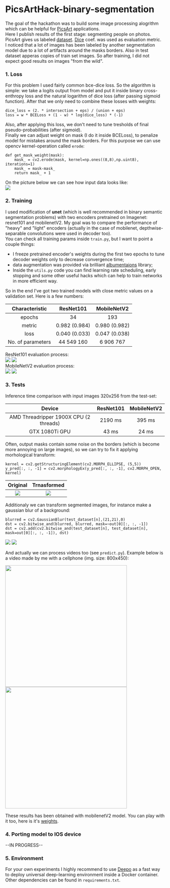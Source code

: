 # PicsArtHack-binary-segmentation

The goal of the hackathon was to build some image processing alogrithm which can be helpful for [PicsArt](https://picsart.com/?hl=en) applications.  
Here I publish results of the first stage: segmenting people on photos.
PicsArt gives us labeled [dataset](https://drive.google.com/file/d/1_e2DcZnjufx35uSmQElN5mpdo-Rlv7ZI/view?usp=sharing). [Dice](https://en.wikipedia.org/wiki/S%C3%B8rensen%E2%80%93Dice_coefficient) coef. was used as evaluation metric.  
I noticed that a lot of images has been labeled by another segmentation model due to a lot of artifacts around the masks borders. Also in test dataset apperas copies of train set images. So after training, I did not expect good results on images "from the wild".

### 1. Loss  
For this problem I used fairly common bce-dice loss. So the algorithm is simple: we take a logits output from model and put it inside binary cross-enthropy loss and the natural logarithm of dice loss (after passing sigmoid function). After that we only need to combine these losses with weights:
```
dice_loss = (2. * intersection + eps) / (union + eps)
loss = w * BCELoss + (1 - w) * log(dice_loss) * (-1)
```  
Also, after applying this loss, we don't need to tune tresholds of final pseudo-probabilities (after sigmoid).  
Finally we can adjust weight on mask (I do it inside BCELoss), to penalize model for mistakes around the mask borders. For this purpose we can use opencv kernel-operation called `erode`:
```
def get_mask_weight(mask):
    mask_ = cv2.erode(mask, kernel=np.ones((8,8),np.uint8), iterations=1)
    mask_ = mask-mask_
    return mask_ + 1
```  
On the picture below we can see how input data looks like:    
<img src="https://github.com/gasparian/PicsArt-Hack-binary_segmentation/blob/master/pics/example_1.png">  
### 2. Training  
I used modification of **unet** (which is well recommended in binary semantic segmentation problems) with two encoders pretrained on Imagenet: resnet101 and mobilenetV2. My goal was to compare the performance of "heavy" and "light" encoders (actually in the case of mobilenet, depthwise-separable convolutions were used in decoder too).  
You can check all training params inside `train.py`, but I want to point a couple things:
 - I freeze pretrained encoder's weights during the first two epochs to tune decoder weights only to decrease convergence time;
 - data augmentation was provided via brilliant [albumentaions](https://github.com/albu/albumentations) library;
 - Inside the `utils.py` code you can find learning rate scheduling, early stopping and some other useful hacks which can help to train networks in more efficient way.  

So in the end I've got two trained models with close metric values on a validation set. Here is a few numbers:    

Characteristic | ResNet101             |  MobileNetV2  
:-------------------------:|:-------------------------:|:-------------------------:  
epochs | 34 | 193  
metric | 0.982 (0.984) | 0.980 (0.982)  
loss | 0.040 (0.033) | 0.047 (0.038)  
No. of parameters | 44 549 160 | 6 906 767  

ResNet101 evaluation process:  
<img src="https://github.com/gasparian/PicsArt-Hack-binary_segmentation/blob/master/pics/resnet101_loss.png">  <img src="https://github.com/gasparian/PicsArt-Hack-binary_segmentation/blob/master/pics/resnet101_metric.png">  
MobileNetV2 evaluation process:  
<img src="https://github.com/gasparian/PicsArt-Hack-binary_segmentation/blob/master/pics/mbv2_loss.png">  <img src="https://github.com/gasparian/PicsArt-Hack-binary_segmentation/blob/master/pics/mbv2_metric.png">  

### 3. Tests  
Inference time comparison with input images 320x256 from the test-set:  

Device | ResNet101 | MobileNetV2  
:-------------------------:|:-------------------------:|:-------------------------:  
AMD Threadripper 1900X CPU (2 threads) | 2190 ms | 395 ms  
GTX 1080Ti GPU | 43 ms | 24 ms  

Often, output masks contain some noise on the borders (which is become more annoying on large images), so we can try to fix it applying morhological transform: 
```
kernel = cv2.getStructuringElement(cv2.MORPH_ELLIPSE, (5,5))
y_pred[:, :, -1] = cv2.morphologyEx(y_pred[:, :, -1], cv2.MORPH_OPEN, kernel)
```  
Original | Trnasformed  
:-------------------------:|:-------------------------:
<img src="https://github.com/gasparian/PicsArt-Hack-binary_segmentation/blob/master/pics/ex_3_orig_mask.png"> | <img src="https://github.com/gasparian/PicsArt-Hack-binary_segmentation/blob/master/pics/ex_3_edited_mask.png">  

Additionaly we can transform segmented images, for instance make a gaussian blur of a background:
```
blurred = cv2.GaussianBlur(test_dataset[n],(21,21),0)
dst = cv2.bitwise_and(blurred, blurred, mask=~out[0][:, :, -1])
dst = cv2.add(cv2.bitwise_and(test_dataset[n], test_dataset[n], mask=out[0][:, :, -1]), dst)
```
<img src="https://github.com/gasparian/PicsArt-Hack-binary_segmentation/blob/master/pics/ex_2_orig.png">  <img src="https://github.com/gasparian/PicsArt-Hack-binary_segmentation/blob/master/pics/ex_2_transformed.png">  

And actually we can process videos too (see `predict.py`). Example below is a video made by me with a cellphone (img. size: 800x450):  

<img src="https://github.com/gasparian/PicsArt-Hack-binary_segmentation/blob/master/pics/VID_orig.gif" height=384>  <img src="https://github.com/gasparian/PicsArt-Hack-binary_segmentation/blob/master/pics/VID_edited.gif" height=384>  

These results has been obtained with mobilenetV2 model. You can play with it too, here is it's [weights](https://drive.google.com/file/d/1mMtNNPRvc7DVC-Ozu2ne5cXaOrVNY7Dm/view?usp=sharing).  

### 4. Porting model to IOS device  
--IN PROGRESS--

### 5. Environment  
For your own experiments I highly recommend to use [Deepo](https://github.com/ufoym/deepo) as a fast way to deploy universal deep-learning environment inside a Docker container.  Other dependencies can be found in `requirements.txt`.  
